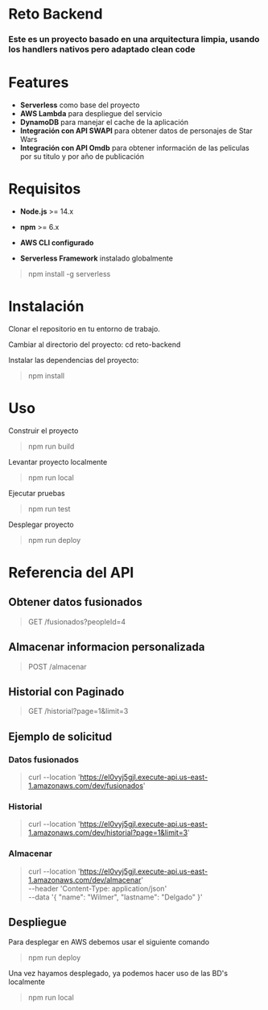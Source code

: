 # Reto Backend

### Este es un proyecto basado en una arquitectura limpia, usando los handlers nativos pero adaptado clean code

# Features

- <b>Serverless</b> como base del proyecto
- <b>AWS Lambda</b> para despliegue del servicio
- <b>DynamoDB</b> para manejar el cache de la aplicación
- <b>Integración con API SWAPI</b> para obtener datos de personajes de Star Wars
- <b>Integración con API Omdb</b> para obtener información de las peliculas por su titulo y por año de publicación

# Requisitos

- <b>Node.js</b> >= 14.x

- <b>npm</b> >= 6.x

- <b>AWS CLI configurado</b>

- <b>Serverless Framework</b> instalado globalmente

> npm install -g serverless

# Instalación

Clonar el repositorio en tu entorno de trabajo.

Cambiar al directorio del proyecto: cd reto-backend

Instalar las dependencias del proyecto:

> npm install

# Uso

Construir el proyecto

> npm run build

Levantar proyecto localmente

> npm run local

Ejecutar pruebas

> npm run test

Desplegar proyecto

> npm run deploy

# Referencia del API

## Obtener datos fusionados

> GET /fusionados?peopleId=4

## Almacenar informacion personalizada

> POST /almacenar

## Historial con Paginado

> GET /historial?page=1&limit=3

## Ejemplo de solicitud

### Datos fusionados

> curl --location 'https://el0vyj5gjl.execute-api.us-east-1.amazonaws.com/dev/fusionados'

### Historial

> curl --location 'https://el0vyj5gjl.execute-api.us-east-1.amazonaws.com/dev/historial?page=1&limit=3'

### Almacenar

> curl --location 'https://el0vyj5gjl.execute-api.us-east-1.amazonaws.com/dev/almacenar' \
> --header 'Content-Type: application/json' \
> --data '{
> "name": "Wilmer",
> "lastname": "Delgado"
> }'

## Despliegue

Para desplegar en AWS debemos usar el siguiente comando

> npm run deploy

Una vez hayamos desplegado, ya podemos hacer uso de las BD's localmente

> npm run local
